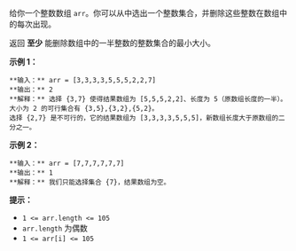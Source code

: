 给你一个整数数组 `arr`。你可以从中选出一个整数集合，并删除这些整数在数组中的每次出现。

返回  **至少**  能删除数组中的一半整数的整数集合的最小大小。



**示例 1：**

    
    
    **输入：** arr = [3,3,3,3,5,5,5,2,2,7]
    **输出：** 2
    **解释：** 选择 {3,7} 使得结果数组为 [5,5,5,2,2]、长度为 5（原数组长度的一半）。
    大小为 2 的可行集合有 {3,5},{3,2},{5,2}。
    选择 {2,7} 是不可行的，它的结果数组为 [3,3,3,3,5,5,5]，新数组长度大于原数组的二分之一。
    

**示例 2：**

    
    
    **输入：** arr = [7,7,7,7,7,7]
    **输出：** 1
    **解释：** 我们只能选择集合 {7}，结果数组为空。
    



**提示：**

  * `1 <= arr.length <= 105`
  * `arr.length` 为偶数
  * `1 <= arr[i] <= 105`

